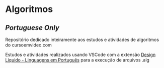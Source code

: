 # Algoritmos

## _Portuguese Only_

Repositório dedicado inteiramente aos estudos e atividades de algoritmos do cursoemvideo.com

Estudos e atividades realizados usando VSCode com a extensão [Design Líquido - Linguagens em Português](https://github.com/DesignLiquido/vscode) para a execução de arquivos .alg
